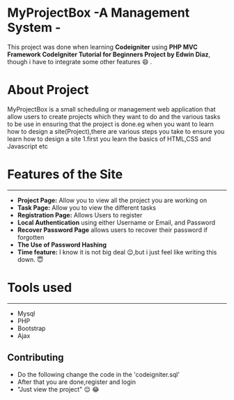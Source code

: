
# MyProjectBox -A Management System - 

This project was done when learning **Codeigniter** using **PHP MVC Framework CodeIgniter Tutorial for Beginners Project by Edwin Diaz**, though i have to integrate some other features :smile: .

# About Project 
MyProjectBox is a small scheduling or management web application that allow users to create projects which they want to do and the various tasks to be use in ensuring that the project is done.eg when you want to learn how to design a site(Project),there are various steps you take to ensure you learn how to design a site 1.first you learn the basics of HTML,CSS and Javascript etc

# Features of the Site
--------
- **Project Page:** Allow you to view all the project you are working on
- **Task Page:** Allow you to view the different tasks
- **Registration Page:** Allows Users to register
- **Local Authentication** using either Username or Email, and Password
- **Recover Password Page** allows users to recover their password if forgotten
- **The Use of Password Hashing**
- **Time feature:** I know it is not big deal :wink:,but i just feel like writing this down. :innocent:



# Tools used
-------------

- Mysql
- PHP
- Bootstrap
- Ajax

Contributing
-----------


- Do the following change the code in the 'codeigniter.sql'
- After that you are done,register and login
- "Just view the project"
:relieved:  :joy:
	
 
